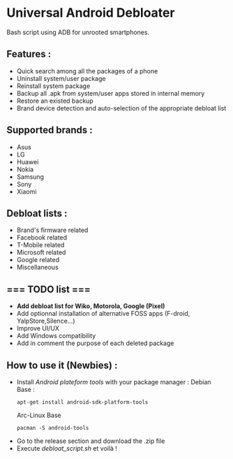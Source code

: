 # Universal Android Debloater

Bash script using ADB for unrooted smartphones.

## Features :
- Quick search among all the packages of a phone
- Uninstall system/user package
- Reinstall system package
- Backup all .apk from system/user apps stored in internal memory
- Restore an existed backup
- Brand device detection and auto-selection of the appropriate debloat list

## Supported brands :
- Asus
- LG
- Huawei
- Nokia
- Samsung
- Sony
- Xiaomi

## Debloat lists :
- Brand's firmware related
- Facebook related
- T-Mobile related
- Microsoft related
- Google related
- Miscellaneous 


## === TODO list === 
- **Add debloat list for Wiko, Motorola, Google (Pixel)**
- Add optionnal installation of alternative FOSS apps (F-droid, YalpStore,Silence...)
- Improve UI/UX
- Add Windows compatibility
- Add in comment the purpose of each deleted package


## How to use it (Newbies) :
 - Install *Android plateform tools* with your package manager :
 	Debian Base : 
 	```console
 	apt-get install android-sdk-platform-tools
 	```
 	Arc-Linux Base
 	```console
 	pacman -S android-tools
 	```
 - Go to the release section and download the .zip file
 - Execute *debloat_script.sh* et voilà ! 

